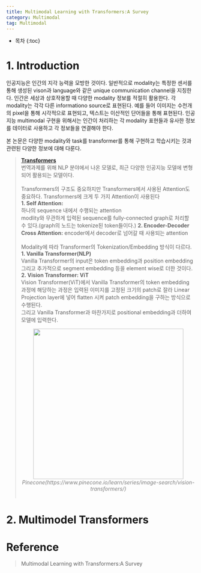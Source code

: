 ```yaml
---
title: Multimodal Learning with Transformers:A Survey
category: Multimodal
tag: Multimodal
---
```








* 목차
{:toc}










# 1. Introduction

인공지능은 인간의 지각 능력을 모방한 것이다. 일반적으로 modality는 특정한 센서를 통해 생성된 vison과 language와 같은 unique communication channel을 지칭한다. 인간은 세상과 상호작용할 때 다양한 modality 정보를 적절히 활용한다. 각 modality는 각각 다른 informationo source로 표현된다. 예를 들어 이미지는 수천개의 pixel을 통해 시각적으로 표현되고, 텍스트는 이산적인 단어들을 통해 표현된다. 인공지능 multimodal 구현을 위해서는 인간이 처리하는 각 modality 표현들과 유사한 정보를 데이터로 사용하고 각 정보들을 연결해야 한다.

본 논문은 다양한 modality와 task를 transformer를 통해 구현하고 학습시키는 것과 관련된 다양한 정보에 대해 다룬다. 

> <strong>[Transformers](https://finddme.github.io/natural%20language%20processing/2019/11/19/Transformer/)</strong><br>
> 번역과제를 위해 NLP 분야에서 나온 모델로, 최근 다양한 인공지능 모델에 변형되어 활용되는 모델이다.<br>
> <br>
> Transformers의 구조도 중요하지만 Transformers에서 사용된 Attention도 중요하다. Transformers에 크게 두 가지 Attention이 사용된다<br>
>   <strong>1. Self Attention:</strong><br>
>            하나의 sequence 내에서 수행되는 attention <br>
>            modlity와 무관하게 입력된 sequence를 fully-connected graph로 처리할 수 있다.(graph의 노드는 tokenize된 token들이다.)
>   <strong>2. Encoder-Decoder Cross Attention:</strong> encoder에서 decoder로 넘어갈 때 사용되는 attention <br>
> <br>
> Modality에 따라 Transformer의 Tokenization/Embedding 방식이 다르다.<br>
>   <strong>1. Vanilla Transformer(NLP)</strong><br>
>         Vanilla Transformer의 input은 token embedding과 position embedding 그리고 추가적으로 segment embedding 등을 element wise로 더한 것이다.
>   <strong>2. Vision Transformer: ViT</strong><br>
>         Vision Transformer(ViT)에서 Vanilla Transformer의 token embedding 과정에 해당하는 과정은 입력된 이미지를 고정된 크기의 patch로 잘라 Linear Projection layer에 넣어 flatten 시켜 patch embedding을 구하는 방식으로 수행된다.<br>
>        그리고 Vanilla Transformer과 마찬가지로 positional embedding과 더하여 모델에 입력한다.
> <center><img width="400" src="https://github.com/finddme/finddme.github.io/assets/53667002/0eac7634-5786-4ee7-97c4-71643ebfef75"></center>
> <center><em style="color:gray;">Pinecone(https://www.pinecone.io/learn/series/image-search/vision-transformers/)</em></center><br>


# 2. Multimodel Transformers


# Reference

> Multimodal Learning with Transformers:A Survey
